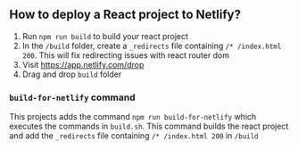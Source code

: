 ## How to deploy a React project to Netlify?

1. Run `npm run build` to build your react project
2. In the `/build` folder, create a `_redirects` file containing `/* /index.html 200`. This will fix redirecting issues with react router dom
3. Visit https://app.netlify.com/drop
4. Drag and drop `build` folder

### `build-for-netlify` command
This projects adds the command `npm run build-for-netlify` which executes the commands in `build.sh`. This command builds the react project and add the `_redirects` file containing `/* /index.html 200` in `/build`
